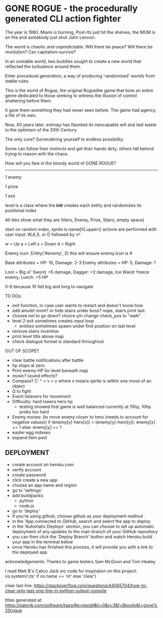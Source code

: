 # GONE ROGUE - the procedurally generated CLI action fighter

The year is 1980. Miami is burning, Post-Its just hit the shelves, the MGM is on fire and somebody just shot John Lennon.

The world is chaotic and unpredictable. Will there be peace? Will there be revolution? Can capitalism survive?

In an unstable world, two buddies sought to create a new world that reflected the turbulence around them.

Enter procedural generation, a way of producing 'randomised' worlds from stable rules.

This is the world of Rogue, the original Roguelike game that bore an entire genre
dedicated to those seeking to witness the illusion of control shattering before them.

It gave them something they had never seen before. The game had agency, a life of its own.

Now, 40 years later, entropy has flaunted its inescapable will and laid waste to the optimism of the 20th Century.

The only cure? Surrendering yourself to endless possibility.

Some can follow their instincts and get their hands dirty, 
others fall behind trying to reason with the chaos.

How will you fare in the bloody world of GONE ROGUE?
___

1 enemy

1 prize

1 exit

level is a class where the __init__ creates each entity and randomizes its positional index

All tiles show what they are (Hero, Enemy, Prize, Stairs, empty space)

start on random index, sprite is name[0].upper() 
actions are performed with user input: W,A,S, or D followed by ↩

w = Up
a = Left
s = Down
d = Right

Enemy icon: Entity('#enemy', 2)
this will ensure enemy.icon is #

Base attributes = HP: 10, Damage: 2-3
Enemy attributes = HP: 5, Damage: 1

Loot = Big ol' Sword: +5 damage, Dagger: +2 damage, Ice Wand: freeze enemy, Lunch: +5 HP

0-6 because 10 felt big and long to navigate

TO DOs:
- exit function, in case user wants to restart and doesn't know how
- add amulet room? or hide stairs under boss? nope, stairs print last.
- choose not to go down? choice y/n change check_pos to "walk"
- level 2 exit sometimes creates input loop
	- entities sometimes spawn under first position on last level 
- remove stairs incentive
- print level title above map
- check dialogue format is standard throughout


OUT OF SCOPE?

- clear battle notifications after battle
- hp stops at zero
- Print enemy HP for level beneath map
- music? sound effects?
- Compass?  C: ^ > v < x		where x means sprite is within one move of an object
- Q to fight
- Event listeners for movement
- Difficulty: hard lowers hero hp 
	- testing showed that game is well balanced currently at 15hp, 10hp probs too hard
- Enemy moves: (to move enemy closer to hero (needs to account for negative values))
    if (enemy[x]-hero[x]) > (enemy[y]-hero[y]):
	    enemy[x] += 1
    else:
	    enemy[y] += 1
- easter egg indexes
- expand item pool




## DEPLOYMENT

- create account on heroku.com
- verify account
- create password
- click create a new app
- choose an app name and region
- go to 'settings'
- add buildpacks: 
    - python
    - node.js
- go to 'deploy'
- if you're using github, choose github as your deployment method
- in the 'App connected to GitHub, search and select the app to deploy
- in the 'Automatic Deploys' section, you can choose to set up automatic deployment of any updates to the main branch of your GitHub repository
- you can then click the 'Deploy Branch' button and watch Heroku build your app in the terminal below
- once Heroku has finished this process, it will provide you with a link to the deployed app






acknowledgements:
Thanks to game testers Sam McGoun and Tom Healey

I read Matt B's Calico Jack src code for inspiration on this project:
os.system('cls' if os.name == 'nt' else 'clear')

clear last line:
https://stackoverflow.com/questions/44565704/how-to-clear-only-last-one-line-in-python-output-console

titles generated at:
https://patorjk.com/software/taag/#p=testall&h=0&v=3&f=Bloody&t=gone%20rogue
